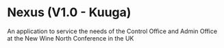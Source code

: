 Nexus (V1.0 - Kuuga)
=====

An application to service the needs of the Control Office and Admin Office at the New Wine North Conference in the UK
